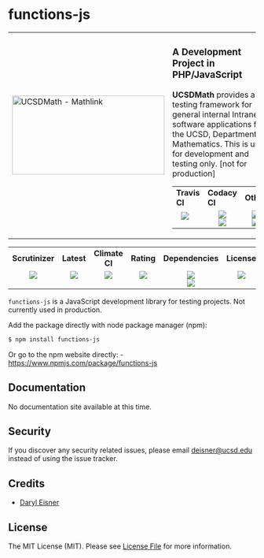 # functions-js

<table border="0">
  <tr>
    <td width="310"><img height="160" width="310"alt="UCSDMath - Mathlink" src="https://raw.githubusercontent.com/ucsdmath/Testing/master/ucsdmath-logo.png"></td>
    <td><h3>A Development Project in PHP/JavaScript</h3><p><strong>UCSDMath</strong> provides a testing framework for general internal Intranet software applications for the UCSD, Department of Mathematics. This is used for development and testing only. [not for production]</p>
<table width="550">
    <tr>
        <td width="120"><b>Travis CI</b></td>
        <td width="180"><b>Codacy CI</b></td>
        <td width="180"><b>Other</b></td>
    </tr>
    <tr>
        <td width="120" align="center">
            <a href="https://travis-ci.org/ucsdmath/functions-js"><img src="https://travis-ci.org/ucsdmath/functions-js.svg?branch=master" style="float: left; margin: 0px 0px 10px 10px;"></a>
        <td width="180" align="center">
            <a href="https://www.codacy.com/app/functions-js">
            <img src="https://api.codacy.com/project/badge/Grade/06411739513146c6a60c1a558cc50175"></a><br>
            <a href="https://codeship.com/">
            <img src="https://app.codeship.com/projects/6f4b47c0-98a8-0134-d366-422e888d6aa3/status?branch=master"></a>
        </td>
        <td width="180" align="center">
            <a href="https://scrutinizer-ci.com/g/ucsdmath/functions-js/?branch=master"><img src="https://img.shields.io/scrutinizer/g/ucsdmath/functions-js.svg"></a><br>
            <a href="https://www.npmjs.com/package/functions-js"><img src="https://badge.fury.io/js/functions-js.svg"></a>
        </td>
    </tr>
</table></td></tr></table>
<table width="890"><tr>
<td width="127" align="center"><b>Scrutinizer</b></td>
<td width="140" align="center"><b>Latest</b></td>
<td width="146" align="center"><b>Climate CI</b></td>
<td width="146" align="center"><b>Rating</b></td>
<td width="200" align="center"><b>Dependencies</b></td>
<td width="129" align="center"><b>License</b></td>
</tr>
<tr>
    <td valign="top" width="127" align="center">
        <a href="https://scrutinizer-ci.com/g/ucsdmath/functions-js/build-status/master"><img src="https://scrutinizer-ci.com/g/ucsdmath/functions-js/badges/build.png?b=master"></a></td>
    <td valign="top" width="140" align="center">
        <a href="https://github.com/ucsdmath/functions-js/releases"><img src="https://img.shields.io/github/release/ucsdmath/functions-js.svg"></a>
    </td>
    <td valign="top" width="146" align="center">
        <a href="https://codeclimate.com/github/ucsdmath/functions-js"><img src="https://codeclimate.com/github/ucsdmath/functions-js/badges/gpa.svg"></a></td>
    <td valign="top" width="146" align="center">
        <a href="https://scrutinizer-ci.com/g/ucsdmath/functions-js/?branch=master"><img src="https://scrutinizer-ci.com/g/ucsdmath/functions-js/badges/quality-score.png?b=master"></a></td>
    <td valign="top" width="200" align="center">
        <a href="https://david-dm.org/ucsdmath/functions-js"><img src="https://david-dm.org/ucsdmath/functions-js.svg"></a><br>
        <a href="https://david-dm.org/ucsdmath/functions-js?type=dev" title="devDependencies status"><img src="https://david-dm.org/ucsdmath/functions-js/dev-status.svg"></a></td>
    <td valign="top" width="129" align="center">
        <a href="https://github.com/ucsdmath/functions-js/blob/HEAD/LICENSE"><img src="https://poser.pugx.org/ucsdmath/testing/license"></a></td>
</tr></table>

`functions-js` is a JavaScript development library for testing projects.  Not currently used in production.

Add the package directly with node package manager (npm):

```bash
$ npm install functions-js
```

Or go to the npm website directly:
    - https://www.npmjs.com/package/functions-js

## Documentation

No documentation site available at this time.

## Security

If you discover any security related issues, please email deisner@ucsd.edu instead of using the issue tracker.

## Credits

- [Daryl Eisner](https://github.com/UCSDMath)

## License

The MIT License (MIT). Please see [License File](LICENSE) for more information.
